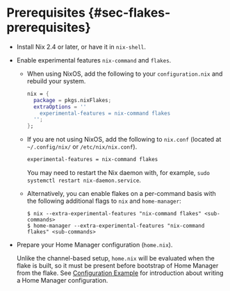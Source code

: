 # Prerequisites {#sec-flakes-prerequisites}

-   Install Nix 2.4 or later, or have it in `nix-shell`.

-   Enable experimental features `nix-command` and `flakes`.

    -   When using NixOS, add the following to your `configuration.nix`
        and rebuild your system.

        ``` nix
        nix = {
          package = pkgs.nixFlakes;
          extraOptions = ''
            experimental-features = nix-command flakes
          '';
        };
        ```

    -   If you are not using NixOS, add the following to `nix.conf`
        (located at `~/.config/nix/` or `/etc/nix/nix.conf`).

        ``` bash
        experimental-features = nix-command flakes
        ```

        You may need to restart the Nix daemon with, for example,
        `sudo systemctl restart nix-daemon.service`.

    -   Alternatively, you can enable flakes on a per-command basis with
        the following additional flags to `nix` and `home-manager`:

        ``` shell
        $ nix --extra-experimental-features "nix-command flakes" <sub-commands>
        $ home-manager --extra-experimental-features "nix-command flakes" <sub-commands>
        ```

-   Prepare your Home Manager configuration (`home.nix`).

    Unlike the channel-based setup, `home.nix` will be evaluated when
    the flake is built, so it must be present before bootstrap of Home
    Manager from the flake. See [Configuration Example](#sec-usage-configuration) for
    introduction about writing a Home Manager configuration.
